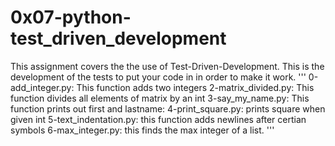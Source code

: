 # 0x07-python-test_driven_development
This assignment covers the the use of Test-Driven-Development.
This is the development of the tests to put your code in in order to make it work.
'''
0-add_integer.py: This function adds two integers
2-matrix_divided.py: This function divides all elements of matrix by an int
3-say_my_name.py: This function prints out first and lastname:
4-print_square.py: prints square when given int
5-text_indentation.py: this function adds newlines after certian symbols
6-max_integer.py: this finds the max integer of a list.
'''